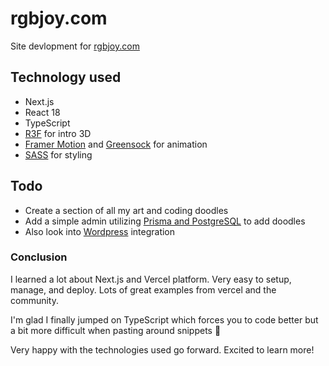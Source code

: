 # rgbjoy.com

Site devlopment for [rgbjoy.com](https://rgbjoy.com)

## Technology used

- Next.js
- React 18
- TypeScript
- [R3F](https://docs.pmnd.rs/react-three-fiber/getting-started/introduction) for intro 3D
- [Framer Motion](https://www.framer.com/motion/) and [Greensock](https://greensock.com/) for animation
- [SASS](https://sass-lang.com/) for styling

## Todo
- Create a section of all my art and coding doodles
- Add a simple admin utilizing [Prisma and PostgreSQL](https://vercel.com/guides/nextjs-prisma-postgres) to add doodles
- Also look into [Wordpress](https://github.com/vercel/next.js/tree/canary/examples/cms-wordpress) integration

### Conclusion

I learned a lot about Next.js and Vercel platform. Very easy to setup, manage, and deploy. Lots of great examples from vercel and the community.

I'm glad I finally jumped on TypeScript which forces you to code better but a bit more difficult when pasting around snippets 🤪

Very happy with the technologies used go forward. Excited to learn more!